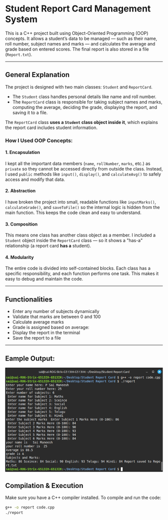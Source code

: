# Student Report Card Management System

This is a C++ project built using Object-Oriented Programming (OOP) concepts. It allows a student’s data to be managed — such as their name, roll number, subject names and marks — and calculates the average and grade based on entered scores. The final report is also stored in a file (`Report.txt`).

---

## General Explanation

The project is designed with two main classes: `Student` and `ReportCard`.

- The `Student` class handles personal details like name and roll number.
- The `ReportCard` class is responsible for taking subject names and marks, computing the average, deciding the grade, displaying the report, and saving it to a file.

The `ReportCard` class **uses a `Student` class object inside it**, which explains the report card includes student information.

### How I Used OOP Concepts:

#### 1. **Encapsulation**
I kept all the important data members (`name`, `rollNumber`, `marks`, etc.) as `private` so they cannot be accessed directly from outside the class. Instead, I used `public` methods like `input()`, `display()`, and `calculateAvg()` to safely access and modify that data.

#### 2. **Abstraction**
I have broken the project into small, readable functions like `inputMarks()`, `calculateGrade()`, and `saveToFile()` so the internal logic is hidden from the main function. This keeps the code clean and easy to understand.

#### 3. **Composition**
This means one class has another class object as a member. I included a `Student` object inside the `ReportCard` class — so it shows a "has-a" relationship (a report card **has a** student).

#### 4. **Modularity**
The entire code is divided into self-contained blocks. Each class has a specific responsibility, and each function performs one task. This makes it easy to debug and maintain the code.

---

## Functionalities

- Enter any number of subjects dynamically
- Validate that marks are between 0 and 100
- Calculate average marks
- Grade is assigned based on average:
- Display the report in the terminal
- Save the report to a file

---
## Eample Output:
   
   ![output Preview](output.png) 

## Compilation & Execution

Make sure you have a C++ compiler installed. To compile and run the code:

```bash
g++ -o report code.cpp
./report



